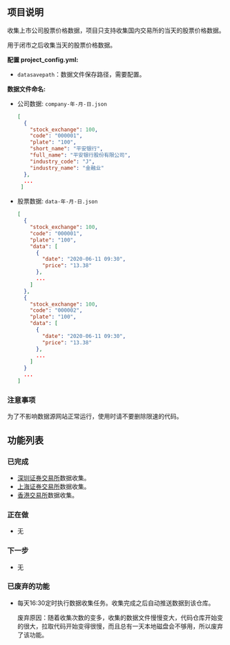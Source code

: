 ## 项目说明

收集上市公司股票价格数据，项目只支持收集国内交易所的当天的股票价格数据。

用于闭市之后收集当天的股票价格数据。

**配置 project_config.yml:**

* `datasavepath`：数据文件保存路径，需要配置。

**数据文件命名:**

* 公司数据: `company-年-月-日.json` 

    ```json
    [
      {
        "stock_exchange": 100,
        "code": "000001",
        "plate": "100",
        "short_name": "平安银行",
        "full_name": "平安银行股份有限公司",
        "industry_code": "J",
        "industry_name": "金融业"
      },
      ...
     ]
    ```

* 股票数据: `data-年-月-日.json`

    ```json
    [
      {
        "stock_exchange": 100,
        "code": "000001",
        "plate": "100",
        "data": [
          {
            "date": "2020-06-11 09:30",
            "price": "13.38"
          },
          ...
        ]
      },
      {
        "stock_exchange": 100,
        "code": "000002",
        "plate": "100",
        "data": [
          {
            "date": "2020-06-11 09:30",
            "price": "13.38"
          },
          ...
        ]
      }
      ...
    ]
    ```

### 注意事项

为了不影响数据源网站正常运行，使用时请不要删除限速的代码。


## 功能列表

### 已完成

* [深圳证券交易所](http://www.szse.cn/)数据收集。
* [上海证券交易所](http://www.sse.com.cn/)数据收集。
* [香港交易所](https://sc.hkex.com.hk/TuniS/www.hkex.com.hk/?sc_lang=zh-cn)数据收集。

### 正在做

* 无

### 下一步

* 无

### 已废弃的功能

* 每天16:30定时执行数据收集任务。收集完成之后自动推送数据到该仓库。

    废弃原因：随着收集次数的变多，收集的数据文件慢慢变大，代码仓库开始变的很大，拉取代码开始变得很慢，而且总有一天本地磁盘会不够用，所以废弃了该功能。

